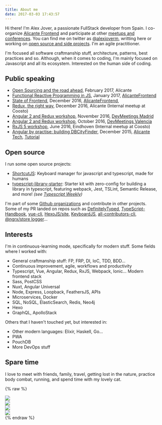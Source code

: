 ```yaml
---
title: About me
date: 2017-03-03 17:43:57
---
```


Hi there! I'm Alex Jover, a passionate FullStack developer from Spain. I co-organize [Alicante Frontend](https://www.meetup.com/Alicante-Frontend/) and participate at other [meetups and conferences](#Public-speaking). You can find me on twitter as [@alexjoverm](https://twitter.com/alexjoverm), writting here or working on [open source and side projects](https://github.com/alexjoverm). I'm an agile practitioner.

I'm focused all software craftmanship stuff, architecture, patterns, best practices and so. Although, when it comes to coding, I'm mainly focused on Javascript and all its ecosystem. Interested on the human side of coding.

## Public speaking

- [Open Sourcing and the road ahead](https://docs.google.com/presentation/d/11xNQroYsmKTpLfzQewJWL4NCm1VEETIN9YLFDzgwBkM/edit?usp=sharing), February 2017, Alicante
- [Functional Reactive Programming in JS](https://goo.gl/6nujMv), January 2017, [AlicanteFrontend](https://www.meetup.com/Alicante-Frontend/events/236821806/)
- [State of Frontend](https://goo.gl/6nujMv), December 2016, [AlicanteFrontend](https://www.meetup.com/Alicante-Frontend/events/236112157/),
- [Redux, the right way](https://goo.gl/oBQq5v), December 2016, Alicante (Internal meetup at Coosto)
- [Angular 2 and Redux workshop](https://goo.gl/chyFAh), November 2016, [DevMeetings Madrid](https://www.meetup.com/DevMeetings-Madrid/events/235570340/)
- [Angular 2 and Redux workshop](https://goo.gl/chyFAh), October 2016, [DevMeetings Valencia](https://www.meetup.com/DevMeetings-Valencia/events/234262507/)
- [RxJS 5 workshop](https://goo.gl/X8BSL5), June 2016, Eindhoven (Internal meetup at Coosto)
- [Angular by practise: building DBCityFinder](https://goo.gl/m2ts24), December 2015, [Alicante Tech](https://www.meetup.com/AlicanteTech/events/225370473/), [Tutorial](https://github.com/alexjoverm/MeetUp_DBCityFinder)

## Open source

I run some open source projects:

- [ShortcutJS](https://github.com/coosto/ShortcutJS/): Keyboard manager for javascript and typescript, made for humans
- [typescript-library-starter](https://github.com/alexjoverm/typescript-library-starter): Starter kit with zero-config for building a library in typescript, featuring webpack, Jest, TSLint, Semantic Release, and more! _(see [Typescript Weekly](http://eepurl.com/cDFMIH))_

I'm part of some [Github organizations](https://github.com/alexjoverm) and contribute in other projects. Some of my PR landed on repos such as [DefinitelyTyped](https://github.com/DefinitelyTyped/DefinitelyTyped), [TypeScript-Handbook](https://github.com/Microsoft/TypeScript-Handbook), [vue-cli](https://github.com/vuejs/vue-cli), [HexoJS/site](https://github.com/hexojs/site), [KeyboardJS](https://github.com/RobertWHurst/KeyboardJS), [all-contributors-cli](https://github.com/jfmengels/all-contributors-cli), [@ngrx/store logger](https://github.com/btroncone/ngrx-store-logger)...

## Interests

I'm in continuous-learning mode, specifically for modern stuff. Some fields where I worked with:

- General craftmanship stuff: FP, FRP, DI, IoC, TDD, BDD...
- Continuous improvement, agile, workflows and productivity
- Typescript, Vue, Angular, Redux, RxJS, Webpack, Ionic... Modern frontend stack
- Sass, PostCSS
- Nuxt, Angular Universal
- Node, Express, Loopback, FeathersJS, APIs
- Microservices, Docker
- SQL, NoSQL, ElasticSearch, Redis, Neo4j
- Hexo
- GraphQL, ApolloStack

Others that I haven't touched yet, but interested in:

- Other modern languages: Elixir, Haskell, Go...
- PWA
- PouchDB
- More DevOps stuff


## Spare time

I love to meet with friends, family, travel, getting lost in the nature, practice body combat, running, and spend time with my lovely cat.


{% raw %}
<div class="about fluid-container">
  <div class="row">
    <div class="col-sm-6">
      <img class="img-responsive" src="/about/kiara.jpg"></img>
    </div>
    <div class="col-sm-6">
      <img class="img-responsive" src="/about/kiara2.jpg"></img>
    </div>
  </div>
  <div class="row">
    <div class="col-sm-6">
      <img class="img-responsive" src="/about/salzburg.jpg"></img>
    </div>
    <div class="col-sm-6">
      <img class="img-responsive" src="/about/nature.jpg"></img>
    </div>
  </div>
</div>
{% endraw %}